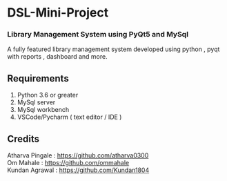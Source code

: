 # DSL-Mini-Project
### Library Management System using PyQt5 and MySql <br/>
A fully featured library management system developed using python , pyqt with reports , dashboard and more.

## Requirements 
1. Python 3.6 or greater 
2. MySql server 
3. MySql workbench
4. VSCode/Pycharm ( text editor / IDE ) 

## Credits
Atharva Pingale : <a href="https://github.com/atharva0300">https://github.com/atharva0300<br/>
Om Mahale : <a href ="https://github.com/ommahale">https://github.com/ommahale<br/>
Kundan Agrawal : <a href = "https://github.com/Kundan1804">https://github.com/Kundan1804<br/>
